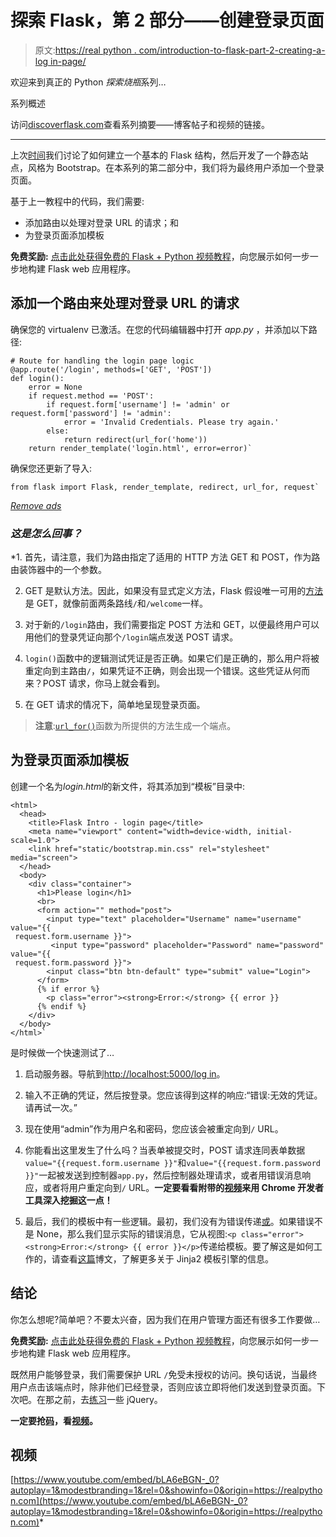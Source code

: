 # 探索 Flask，第 2 部分——创建登录页面

> 原文:[https://real python . com/introduction-to-flask-part-2-creating-a-log in-page/](https://realpython.com/introduction-to-flask-part-2-creating-a-login-page/)

欢迎来到真正的 Python *探索烧瓶*系列…

系列概述

访问[discoverflask.com](http://discoverflask.com)查看系列摘要——博客帖子和视频的链接。

* * *

上次[时间](https://realpython.com/introduction-to-flask-part-1-setting-up-a-static-site/)我们讨论了如何建立一个基本的 Flask 结构，然后开发了一个静态站点，风格为 Bootstrap。在本系列的第二部分中，我们将为最终用户添加一个登录页面。

基于上一教程中的代码，我们需要:

*   添加路由以处理对登录 URL 的请求；和
*   为登录页面添加模板

**免费奖励:** [点击此处获得免费的 Flask + Python 视频教程](https://realpython.com/bonus/discover-flask-video-tutorial/)，向您展示如何一步一步地构建 Flask web 应用程序。

## 添加一个路由来处理对登录 URL 的请求

确保您的 virtualenv 已激活。在您的代码编辑器中打开 *app.py* ，并添加以下路径:

```
# Route for handling the login page logic
@app.route('/login', methods=['GET', 'POST'])
def login():
    error = None
    if request.method == 'POST':
        if request.form['username'] != 'admin' or request.form['password'] != 'admin':
            error = 'Invalid Credentials. Please try again.'
        else:
            return redirect(url_for('home'))
    return render_template('login.html', error=error)` 
```

确保您还更新了导入:

```
from flask import Flask, render_template, redirect, url_for, request` 
```

[*Remove ads*](/account/join/)

### *这是怎么回事？*

 *1.  首先，请注意，我们为路由指定了适用的 HTTP 方法 GET 和 POST，作为路由装饰器中的一个参数。

2.  GET 是默认方法。因此，如果没有显式定义方法，Flask 假设唯一可用的[方法](http://flask.pocoo.org/docs/quickstart/#http-methods)是 GET，就像前面两条路线`/`和`/welcome`一样。

3.  对于新的`/login`路由，我们需要指定 POST 方法和 GET，以便最终用户可以用他们的登录凭证向那个`/login`端点发送 POST 请求。

4.  `login()`函数中的逻辑测试凭证是否正确。如果它们是正确的，那么用户将被重定向到主路由`/`，如果凭证不正确，则会出现一个错误。这些凭证从何而来？POST 请求，你马上就会看到。

5.  在 GET 请求的情况下，简单地呈现登录页面。

> **注意**:[`url_for()`](http://flask.pocoo.org/docs/api/#flask.url_for)函数为所提供的方法生成一个端点。

## 为登录页面添加模板

创建一个名为*login.html*的新文件，将其添加到“模板”目录中:

```
<html>
  <head>
    <title>Flask Intro - login page</title>
    <meta name="viewport" content="width=device-width, initial-scale=1.0">
    <link href="static/bootstrap.min.css" rel="stylesheet" media="screen">
  </head>
  <body>
    <div class="container">
      <h1>Please login</h1>
      <br>
      <form action="" method="post">
        <input type="text" placeholder="Username" name="username" value="{{
 request.form.username }}">
         <input type="password" placeholder="Password" name="password" value="{{
 request.form.password }}">
        <input class="btn btn-default" type="submit" value="Login">
      </form>
      {% if error %}
        <p class="error"><strong>Error:</strong> {{ error }}
      {% endif %}
    </div>
  </body>
</html>` 
```

是时候做一个快速测试了…

1.  启动服务器。导航到[http://localhost:5000/log in](http://localhost:5000/login)。

2.  输入不正确的凭证，然后按登录。您应该得到这样的响应:“错误:无效的凭证。请再试一次。”

3.  现在使用“admin”作为用户名和密码，您应该会被重定向到`/` URL。

4.  你能看出这里发生了什么吗？当表单被提交时，POST 请求连同表单数据`value="{{request.form.username }}"`和`value="{{request.form.password }}"`一起被发送到控制器`app.py`，然后控制器处理请求，或者用错误消息响应，或者将用户重定向到`/` URL。**一定要看看附带的[视频](https://www.youtube.com/watch?v=bLA6eBGN-_0)来用 Chrome 开发者工具深入挖掘这一点！**

5.  最后，我们的模板中有一些逻辑。最初，我们没有为错误传递[或](https://realpython.com/null-in-python/)。如果错误不是 None，那么我们显示实际的错误消息，它从视图:`<p class="error"><strong>Error:</strong> {{ error }}</p>`传递给模板。要了解这是如何工作的，请查看[这篇](https://realpython.com/primer-on-jinja-templating/#.U5CtZJRdUZ0)博文，了解更多关于 Jinja2 模板引擎的信息。

## 结论

你怎么想呢?简单吧？不要太兴奋，因为我们在用户管理方面还有很多工作要做…

**免费奖励:** [点击此处获得免费的 Flask + Python 视频教程](https://realpython.com/bonus/discover-flask-video-tutorial/)，向您展示如何一步一步地构建 Flask web 应用程序。

既然用户能够登录，我们需要保护 URL `/`免受未授权的访问。换句话说，当最终用户点击该端点时，除非他们已经登录，否则应该立即将他们发送到登录页面。下次吧。在那之前，去[练习](https://realpython.com/learn/jquery-practice/)一些 jQuery。

**一定要抢[码](https://github.com/realpython/flask-intro)，看[视频](#video)。**

## 视频

[https://www.youtube.com/embed/bLA6eBGN-_0?autoplay=1&modestbranding=1&rel=0&showinfo=0&origin=https://realpython.com](https://www.youtube.com/embed/bLA6eBGN-_0?autoplay=1&modestbranding=1&rel=0&showinfo=0&origin=https://realpython.com)*